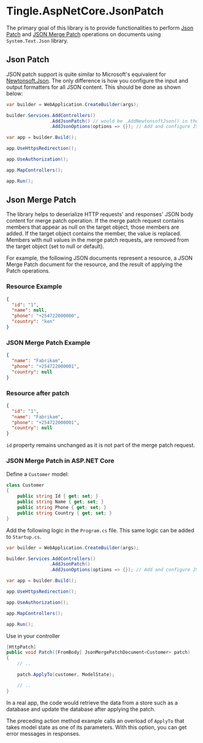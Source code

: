 # Tingle.AspNetCore.JsonPatch

The primary goal of this library is to provide functionalities to perform [Json Patch](https://datatracker.ietf.org/doc/html/rfc6902) and [JSON Merge Patch](https://datatracker.ietf.org/doc/html/rfc7386) operations on documents using `System.Text.Json` library.

## Json Patch

JSON patch support is quite similar to Microsoft's equivalent for [Newtonsoft.Json](https://learn.microsoft.com/en-us/aspnet/core/web-api/jsonpatch?view=aspnetcore-8.0). The only difference is how you configure the input and output formatters for all JSON content. This should be done as shown below:

```cs
var builder = WebApplication.CreateBuilder(args);

builder.Services.AddControllers()
                .AddJsonPatch() // would be .AddNewtonsoftJson() in the Newtonsoft.Json equivalent
                .AddJsonOptions(options => {}); // Add and configure JSON formatters

var app = builder.Build();

app.UseHttpsRedirection();

app.UseAuthorization();

app.MapControllers();

app.Run();
```

## Json Merge Patch

The library helps to deserialize HTTP requests' and responses' JSON body content for merge patch operation. If the merge patch request contains members that appear as null on the target object, those members are added. If the target object contains the member, the value is replaced. Members with null values in the merge patch requests, are removed from the target object (set to null or default).

For example, the following JSON documents represent a resource, a JSON Merge Patch document for the resource, and the result of applying the Patch operations.

### Resource Example

```json
{
  "id": "1",
  "name": null,
  "phone": "+254722000000",
  "country": "ken"
}
```

### JSON Merge Patch Example

```json
{
  "name": "Fabrikam",
  "phone": "+254722000001",
  "country": null
}
```

### Resource after patch

```json
{
  "id": "1",
  "name": "Fabrikam",
  "phone": "+254722000001",
  "country": null
}
```

`id` property remains unchanged as it is not part of the merge patch request.

### JSON Merge Patch in ASP.NET Core

Define a `Customer` model:

```cs
class Customer
{
    public string Id { get; set; }
    public string Name { get; set; }
    public string Phone { get; set; }
    public string Country { get; set; }
}
```

Add the following logic in the `Program.cs` file. This same logic can be added to `Startup.cs`.

```cs
var builder = WebApplication.CreateBuilder(args);

builder.Services.AddControllers()
                .AddJsonPatch()
                .AddJsonOptions(options => {}); // Add and configure JSON formatters

var app = builder.Build();

app.UseHttpsRedirection();

app.UseAuthorization();

app.MapControllers();

app.Run();
```

Use in your controller

```cs
[HttpPatch]
public void Patch([FromBody] JsonMergePatchDocument<Customer> patch)
{
    // ..

    patch.ApplyTo(customer, ModelState);

    // ..
}
```

In a real app, the code would retrieve the data from a store such as a database and update the database after applying the patch.

The preceding action method example calls an overload of `ApplyTo` that takes model state as one of its parameters. With this option, you can get error messages in responses.
